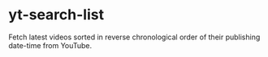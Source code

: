 # yt-search-list
Fetch latest videos sorted in reverse chronological order of their publishing date-time from YouTube.
